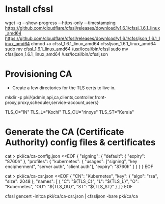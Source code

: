 # Install cfssl

wget -q --show-progress --https-only --timestamping https://github.com/cloudflare/cfssl/releases/download/v1.6.1/cfssl_1.6.1_linux_amd64 https://github.com/cloudflare/cfssl/releases/download/v1.6.1/cfssljson_1.6.1_linux_amd64
chmod +x cfssl_1.6.1_linux_amd64 cfssljson_1.6.1_linux_amd64
sudo mv cfssl_1.6.1_linux_amd64 /usr/local/bin/cfssl
sudo mv cfssljson_1.6.1_linux_amd64 /usr/local/bin/cfssljson

# Provisioning CA

- Create a few directories for the TLS certs to live in.

mkdir -p pki/{admin,api,ca,clients,controller,front-proxy,proxy,scheduler,service-account,users}

TLS_C="IN"
TLS_L="Kochi"
TLS_OU="rinoys"
TLS_ST="Kerala"

# Generate the CA (Certificate Authority) config files & certificates

cat > pki/ca/ca-config.json <<EOF
{
  "signing": {
    "default": {
      "expiry": "8760h"
    },
    "profiles": {
      "kubernetes": {
        "usages": ["signing", "key encipherment", "server auth", "client auth"],
        "expiry": "8760h"
      }
    }
  }
}
EOF

cat > pki/ca/ca-csr.json <<EOF
{
  "CN": "Kubernetes",
  "key": {
    "algo": "rsa",
    "size": 2048
  },
  "names": [
    {
      "C": "${TLS_C}",
      "L": "${TLS_L}",
      "O": "Kubernetes",
      "OU": "${TLS_OU}",
      "ST": "${TLS_ST}"
    }
  ]
}
EOF

cfssl gencert -initca pki/ca/ca-csr.json | cfssljson -bare pki/ca/ca


